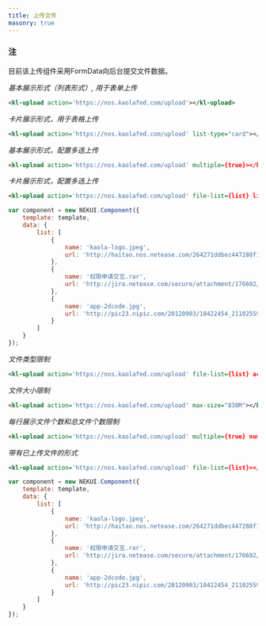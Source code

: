 ```yaml
---
title: 上传文件
masonry: true
---
```


### 注

目前该上传组件采用FormData向后台提交文件数据。

<!-- demo_start -->
*基本展示形式（列表形式）, 用于表单上传*
<div class="m-example"></div>

```xml
<kl-upload action='https://nos.kaolafed.com/upload'></kl-upload>
```
<!-- demo_end -->

<!-- demo_start -->
*卡片展示形式，用于表格上传*
<div class="m-example"></div>

```xml
<kl-upload action='https://nos.kaolafed.com/upload' list-type="card"></kl-upload>
```
<!-- demo_end -->

<!-- demo_start -->
*基本展示形式，配置多选上传*
<div class="m-example"></div>

```xml
<kl-upload action='https://nos.kaolafed.com/upload' multiple={true}></kl-upload>
```
<!-- demo_end -->

<!-- demo_start -->
*卡片展示形式，配置多选上传*
<div class="m-example"></div>

```xml
<kl-upload action='https://nos.kaolafed.com/upload' file-list={list} list-type="card" multiple={true}></kl-upload>
```

```javascript
var component = new NEKUI.Component({
    template: template,
    data: {
        list: [
            {
                name: 'kaola-logo.jpeg',
                url: 'http://haitao.nos.netease.com/264271ddbec447288f17aef71119b1f4.png?imageView&thumbnail=220x0&quality=85&v=1'
            },
            {
                name: '权限申请交互.rar',
                url: 'http://jira.netease.com/secure/attachment/176692/%E6%9D%83%E9%99%90%E6%89%B9%E9%87%8F%E7%94%B3%E8%AF%B7%E4%BA%A4%E4%BA%92-%E7%94%B3%E8%AF%B7%E7%AF%AE.rar'
            },
            {
                name: 'app-2dcode.jpg',
                url: 'http://pic23.nipic.com/20120903/10422454_211025593122_2.jpg'
            }
        ]
    }
});
```
<!-- demo_end -->

<!-- demo_start -->
*文件类型限制*
<div class="m-example"></div>

```xml
<kl-upload action='https://nos.kaolafed.com/upload' file-list={list} accept=".jpg,.zip,video/*,audio/*"></kl-upload>
```
<!-- demo_end -->

<!-- demo_start -->
*文件大小限制*
<div class="m-example"></div>

```xml
<kl-upload action='https://nos.kaolafed.com/upload' max-size="830M"></kl-upload>
```
<!-- demo_end -->

<!-- demo_start -->
*每行展示文件个数和总文件个数限制*
<div class="m-example"></div>

```xml
<kl-upload action='https://nos.kaolafed.com/upload' multiple={true} num-limit={15} num-perline={4}></kl-upload>
```
<!-- demo_end -->

<!-- demo_start -->
*带有已上传文件的形式*
<div class="m-example"></div>

```xml
<kl-upload action='https://nos.kaolafed.com/upload' file-list={list}></kl-upload>
```

```javascript
var component = new NEKUI.Component({
    template: template,
    data: {
        list: [
            {
                name: 'kaola-logo.jpeg',
                url: 'http://haitao.nos.netease.com/264271ddbec447288f17aef71119b1f4.png?imageView&thumbnail=220x0&quality=85&v=1'
            },
            {
                name: '权限申请交互.rar',
                url: 'http://jira.netease.com/secure/attachment/176692/%E6%9D%83%E9%99%90%E6%89%B9%E9%87%8F%E7%94%B3%E8%AF%B7%E4%BA%A4%E4%BA%92-%E7%94%B3%E8%AF%B7%E7%AF%AE.rar'
            },
            {
                name: 'app-2dcode.jpg',
                url: 'http://pic23.nipic.com/20120903/10422454_211025593122_2.jpg'
            }
        ]
    }
});
```
<!-- demo_end -->
